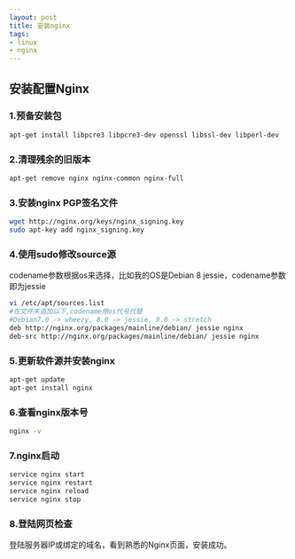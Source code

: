 ```yaml
---
layout: post
title: 安装nginx
tags:
- linux
- nginx
---
```


## 安装配置Nginx

### 1.预备安装包

```bash
apt-get install libpcre3 libpcre3-dev openssl libssl-dev libperl-dev
```

### 2.**清理残余的旧版本** 

```bash
apt-get remove nginx nginx-common nginx-full
```

### 3.**安装nginx PGP签名文件** 

```bash
wget http://nginx.org/keys/nginx_signing.key
sudo apt-key add nginx_signing.key
```

### 4.**使用sudo修改source源** 

codename参数根据os来选择，比如我的OS是Debian 8 jessie，codename参数即为jessie

```bash
vi /etc/apt/sources.list
#在文件末追加以下,codename用os代号代替
#Debian7.0 -> wheezy, 8.0 -> jessie, 9.0 -> stretch
deb http://nginx.org/packages/mainline/debian/ jessie nginx
deb-src http://nginx.org/packages/mainline/debian/ jessie nginx
```

### 5.**更新软件源并安装nginx**

```bash
apt-get update
apt-get install nginx
```

### 6.**查看nginx版本号** 

```bash
nginx -v
```

### 7.**nginx启动** 

```bash
service nginx start
service nginx restart
service nginx reload
service nginx stop
```

### 8.登陆网页检查

登陆服务器IP或绑定的域名，看到熟悉的Nginx页面，安装成功。